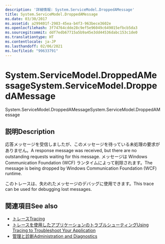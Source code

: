 ```yaml
---
description: '詳細情報: System.ServiceModel.DroppedAMessage'
title: System.ServiceModel.DroppedAMessage
ms.date: 03/30/2017
ms.assetid: a299401f-2983-45ea-b4f3-963bece3602e
ms.openlocfilehash: 3f74764cdde28c9ef5e96049c649015efbcb5da3
ms.sourcegitcommit: ddf7edb67715a5b9a45e3dd44536dabc153c1de0
ms.translationtype: HT
ms.contentlocale: ja-JP
ms.lasthandoff: 02/06/2021
ms.locfileid: "99633791"
---
```

# <a name="systemservicemodeldroppedamessage"></a><span data-ttu-id="bda9d-103">System.ServiceModel.DroppedAMessage</span><span class="sxs-lookup"><span data-stu-id="bda9d-103">System.ServiceModel.DroppedAMessage</span></span>

<span data-ttu-id="bda9d-104">System.ServiceModel.DroppedAMessage</span><span class="sxs-lookup"><span data-stu-id="bda9d-104">System.ServiceModel.DroppedAMessage</span></span>  
  
## <a name="description"></a><span data-ttu-id="bda9d-105">説明</span><span class="sxs-lookup"><span data-stu-id="bda9d-105">Description</span></span>  

 <span data-ttu-id="bda9d-106">応答メッセージを受信しましたが、このメッセージを待っている未処理の要求がありません。</span><span class="sxs-lookup"><span data-stu-id="bda9d-106">A response message was received, but there are no outstanding requests waiting for this message.</span></span> <span data-ttu-id="bda9d-107">メッセージは Windows Communication Foundation (WCF) ランタイムによって削除されます。</span><span class="sxs-lookup"><span data-stu-id="bda9d-107">The message is being dropped by Windows Communication Foundation (WCF) runtime.</span></span>  
  
 <span data-ttu-id="bda9d-108">このトレースは、失われたメッセージのデバッグに使用できます。</span><span class="sxs-lookup"><span data-stu-id="bda9d-108">This trace can be used for debugging lost messages.</span></span>  
  
## <a name="see-also"></a><span data-ttu-id="bda9d-109">関連項目</span><span class="sxs-lookup"><span data-stu-id="bda9d-109">See also</span></span>

- [<span data-ttu-id="bda9d-110">トレース</span><span class="sxs-lookup"><span data-stu-id="bda9d-110">Tracing</span></span>](index.md)
- [<span data-ttu-id="bda9d-111">トレースを使用したアプリケーションのトラブルシューティング</span><span class="sxs-lookup"><span data-stu-id="bda9d-111">Using Tracing to Troubleshoot Your Application</span></span>](using-tracing-to-troubleshoot-your-application.md)
- [<span data-ttu-id="bda9d-112">管理と診断</span><span class="sxs-lookup"><span data-stu-id="bda9d-112">Administration and Diagnostics</span></span>](../index.md)
